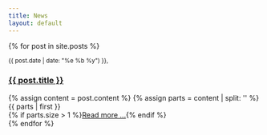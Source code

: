 ```yaml
---
title: News
layout: default
---
```

<div class="news" markdown="0">
	{% for post in site.posts %}
		<div class="news_post">
			<div class="news_header">
				<p><small>{{ post.date | date: "%e %b %y") }}, <span class="disqus-comment-count" data-disqus-identifier="{{ post.id }}"></span></small></p>
				<h3><a href="{{post.url}}">{{ post.title }}</a></h3>
			</div>
			<div class="news_body">
				{% assign content = post.content %}
				{% assign parts = content | split: '<!-- more -->' %}
				{{ parts | first }}
			</div>
			<div class="news_footer">
				{% if parts.size > 1 %}<a href="{{post.url}}">Read more ...</a>{% endif %}
			</div>
		</div>
	{% endfor %}
</div>
